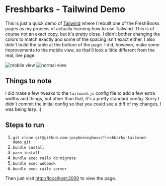 # Freshbarks - Tailwind Demo

This is just a quick demo of [Tailwind](https://github.com/tailwindcss/tailwindcss) where I rebuilt one of the FreshBooks pages as my process of actually learning how to use Tailwind.  This is of course not an exact copy, but it's pretty close.  I didn't bother changing the colors to match exactly and some of the spacing isn't exact either.  I also didn't build the table at the bottom of the page.  I did, however, make some improvements to the mobile view, so that'll look a little different from the real, live page.

![mobile view](http://link.joey.io/Q3QpnN/8OssPqCoUd+)
![normal view](http://link.joey.io/nHmh6l/lU47sRrfZG+)

## Things to note

I did make a few tweaks to the `tailwind.js` config file to add a few extra widths and things, but other than that, it's a pretty standard config.  Sorry I didn't commit the initial config so that you could see a diff of my changes, I was being lazy.  :)

## Steps to run

1. `git clone git@github.com:joeybeninghove/freshbarks-tailwind-demo.git`
2. `bundle install`
3. `yarn install`
4. `bundle exec rails db:migrate`
5. `bundle exec webpack`
6. `bundle exec rails server`

Then just visit [http://localhost:3000](http://localhost:3000) to view the page.
